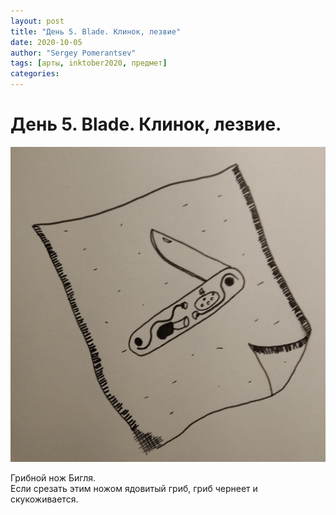 ```yaml
---
layout: post
title: "День 5. Blade. Клинок, лезвие"
date: 2020-10-05
author: "Sergey Pomerantsev"
tags: [арты, inktober2020, предмет]
categories:
---
```


# День 5. Blade. Клинок, лезвие.

![](/assets/images/inktober20-5.jpg)

Грибной нож Бигля.  
Если срезать этим ножом ядовитый гриб, гриб чернеет и скукоживается.
